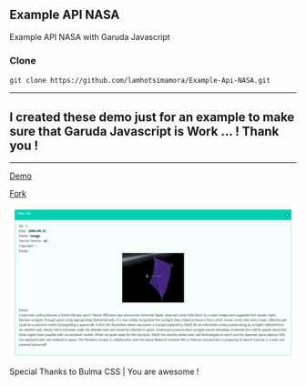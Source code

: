 ## Example API NASA

Example API NASA with Garuda Javascript 

### Clone
```
git clone https://github.com/lamhotsimamora/Example-Api-NASA.git
```
------------------------------------
## I created these demo just for an example to make sure that Garuda Javascript is Work ... ! Thank you !
------------------------------------
<a href="https://lamhotsimamora.github.io/Example-Api-NASA/">Demo</a>

<a href="https://github.com/lamhotsimamora/Example-Api-Github/fork">Fork</a>

![alt text](https://raw.githubusercontent.com/lamhotsimamora/Example-Api-NASA/master/demo.PNG)

Special Thanks to Bulma CSS | You are awesome !
